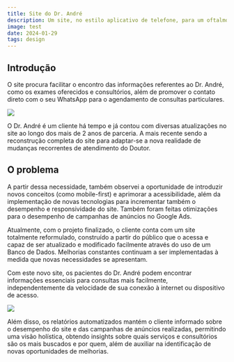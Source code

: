 ```yaml
---
title: Site do Dr. André
description: Um site, no estilo aplicativo de telefone, para um oftalmologista conhecido de Porto Velho, RO.
image: test
date: 2024-01-29
tags: design
---
```


## Introdução
O site procura facilitar o encontro das informações referentes ao Dr. André, como os exames oferecidos e consultórios, além de promover o contato direto com o seu WhatsApp para o agendamento de consultas particulares.

![](https://andremourasantos.com.br/assets/image-1-ypUIH6qH.png)

O Dr. André é um cliente há tempo e já contou com diversas atualizações no site ao longo dos mais de 2 anos de parceria. A mais recente sendo a reconstrução completa do site para adaptar-se a nova realidade de mudanças recorrentes de atendimento do Doutor.

## O problema
A partir dessa necessidade, também observei a oportunidade de introduzir novos conceitos (como mobile-first) e aprimorar a acessibilidade, além da implementação de novas tecnologias para incrementar também o desempenho e responsividade do site. Também foram feitas otimizações para o desempenho de campanhas de anúncios no Google Ads.

Atualmente, com o projeto finalizado, o cliente conta com um site totalmente reformulado, construído a partir do público que o acessa e capaz de ser atualizado e modificado facilmente através do uso de um Banco de Dados. Melhorias constantes continuam a ser implementadas à medida que novas necessidades se apresentam.

Com este novo site, os pacientes do Dr. André podem encontrar informações essenciais para consultas mais facilmente, independentemente da velocidade de sua conexão à internet ou dispositivo de acesso.

![](https://andremourasantos.com.br/assets/image-2-5f21BIEt.png)

Além disso, os relatórios automatizados mantém o cliente informado sobre o desempenho do site e das campanhas de anúncios realizadas, permitindo uma visão holística, obtendo insights sobre quais serviços e consultórios são os mais buscados e por quem, além de auxiliar na identificação de novas oportunidades de melhorias.